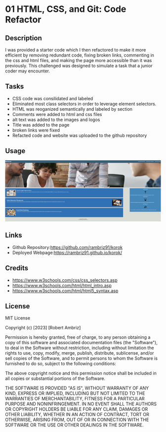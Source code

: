 # 01 HTML, CSS, and Git: Code Refactor

## Description

I was provided a starter code which I then refactored to make it more efficient by removing redundant code, fixing broken links, commenting in the css and html files, and making the page more accessible than it was previously. This challenged was designed to simulate a task that a junior coder may encounter.

## Tasks 

- CSS code was consilidated and labeled
- Eliminated most class selectors in order to leverage element selectors.
- HTML was reoganized semantically and labeled by section
- Comments were added to html and css files
- alt text was added to the images and logos
- Title was added to the page
- broken links were fixed
- Refacted code and website was uploaded to the github repository

## Usage

![Alt text](<Assets/images/Horiseon Screenshot.png>)

## Links

- Github Repository:https://github.com/rambriz91/korok
- Deployed Webpage:https://rambriz91.github.io/korok/

## Credits

- https://www.w3schools.com/css/css_selectors.asp
- https://www.w3schools.com/html/html_intro.asp
- https://www.w3schools.com/html/html5_syntax.asp

## License

MIT License

Copyright (c) [2023] [Robert Ambriz]

Permission is hereby granted, free of charge, to any person obtaining a copy
of this software and associated documentation files (the "Software"), to deal
in the Software without restriction, including without limitation the rights
to use, copy, modify, merge, publish, distribute, sublicense, and/or sell
copies of the Software, and to permit persons to whom the Software is
furnished to do so, subject to the following conditions:

The above copyright notice and this permission notice shall be included in all
copies or substantial portions of the Software.

THE SOFTWARE IS PROVIDED "AS IS", WITHOUT WARRANTY OF ANY KIND, EXPRESS OR
IMPLIED, INCLUDING BUT NOT LIMITED TO THE WARRANTIES OF MERCHANTABILITY,
FITNESS FOR A PARTICULAR PURPOSE AND NONINFRINGEMENT. IN NO EVENT SHALL THE
AUTHORS OR COPYRIGHT HOLDERS BE LIABLE FOR ANY CLAIM, DAMAGES OR OTHER
LIABILITY, WHETHER IN AN ACTION OF CONTRACT, TORT OR OTHERWISE, ARISING FROM,
OUT OF OR IN CONNECTION WITH THE SOFTWARE OR THE USE OR OTHER DEALINGS IN THE
SOFTWARE.